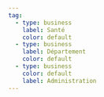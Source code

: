 ```yaml
---
tag:
  - type: business
    label: Santé
    color: default
  - type: business
    label: Département
    color: default
  - type: business
    color: default
    label: Administration
---
```


